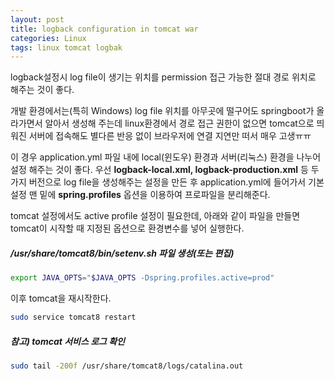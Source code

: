 ```yaml
---
layout: post
title: logback configuration in tomcat war
categories: Linux
tags: linux tomcat logbak
---
```


logback설정시 log file이 생기는 위치를 permission 접근 가능한 절대 경로 위치로 해주는 것이 좋다.

개발 환경에서는(특히 Windows) log file 위치를 아무곳에 떨구어도 springboot가 올라가면서 알아서 생성해 주는데 linux환경에서 경로 접근 권한이 없으면 tomcat으로 띄워진 서버에 접속해도 별다른 반응 없이 브라우저에 연결 지연만 떠서 매우 고생ㅠㅠ

이 경우 application.yml 파일 내에 local(윈도우) 환경과 서버(리눅스) 환경을 나누어 설정 해주는 것이 좋다. 우선 **logback-local.xml, logback-production.xml** 등 두 가지 버전으로 log file을 생성해주는 설정을 만든 후 application.yml에 들어가서 기본 설정 맨 밑에 **spring.profiles** 옵션을 이용하여 프로파일을 분리해준다.

tomcat 설정에서도 active profile 설정이 필요한데, 아래와 같이 파일을 만들면 tomcat이 시작할 때 지정된 옵션으로 환경변수를 넣어 실행한다.


##### /usr/share/tomcat8/bin/setenv.sh 파일 생성(또는 편집)
~~~sh
export JAVA_OPTS="$JAVA_OPTS -Dspring.profiles.active=prod"
~~~

이후 tomcat을 재시작한다.
~~~sh
sudo service tomcat8 restart
~~~

##### 참고) tomcat 서비스 로그 확인
~~~sh
sudo tail -200f /usr/share/tomcat8/logs/catalina.out
~~~
